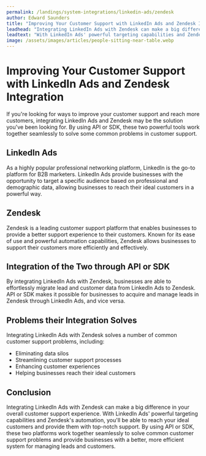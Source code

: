 ```yaml
---
permalink: /landings/system-integrations/linkedin-ads/zendesk
author: Edward Saunders
title: "Improving Your Customer Support with LinkedIn Ads and Zendesk Integration"
leadhead: "Integrating LinkedIn Ads with Zendesk can make a big difference in your overall customer support experience"
leadtext: "With LinkedIn Ads' powerful targeting capabilities and Zendesk's automation, you'll be able to reach your ideal customers and provide them with top-notch support. By using API or SDK, these two platforms work together seamlessly to solve common customer support problems and provide businesses with a better, more efficient system for managing leads and customers."
image: /assets/images/articles/people-sitting-near-table.webp
---
```

<div class="arttext">  <h1>Improving Your Customer Support with LinkedIn Ads and Zendesk Integration</h1>
  
  <p>If you're looking for ways to improve your customer support and reach more customers, integrating LinkedIn Ads and Zendesk may be the solution you've been looking for. By using API or SDK, these two powerful tools work together seamlessly to solve some common problems in customer support.</p>

  <h2>LinkedIn Ads</h2>
  
  <p>As a highly popular professional networking platform, LinkedIn is the go-to platform for B2B marketers. LinkedIn Ads provide businesses with the opportunity to target a specific audience based on professional and demographic data, allowing businesses to reach their ideal customers in a powerful way.</p>

  <h2>Zendesk</h2>
  
  <p>Zendesk is a leading customer support platform that enables businesses to provide a better support experience to their customers. Known for its ease of use and powerful automation capabilities, Zendesk allows businesses to support their customers more efficiently and effectively.</p>

  <h2>Integration of the Two through API or SDK</h2>
  
  <p>By integrating LinkedIn Ads with Zendesk, businesses are able to effortlessly migrate lead and customer data from LinkedIn Ads to Zendesk. API or SDK makes it possible for businesses to acquire and manage leads in Zendesk through LinkedIn Ads, and vice versa.</p>

  <h2>Problems their Integration Solves</h2>
  
  <p>Integrating LinkedIn Ads with Zendesk solves a number of common customer support problems, including:</p>
  
  <ul>
    <li>Eliminating data silos</li>
    <li>Streamlining customer support processes</li>
    <li>Enhancing customer experiences</li>
    <li>Helping businesses reach their ideal customers</li>
  </ul>

  <h2>Conclusion</h2>
  
  <p>Integrating LinkedIn Ads with Zendesk can make a big difference in your overall customer support experience. With LinkedIn Ads' powerful targeting capabilities and Zendesk's automation, you'll be able to reach your ideal customers and provide them with top-notch support. By using API or SDK, these two platforms work together seamlessly to solve common customer support problems and provide businesses with a better, more efficient system for managing leads and customers.</p>
</div>